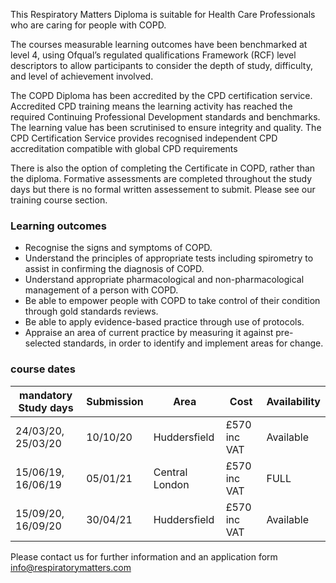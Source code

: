 This Respiratory Matters Diploma is suitable for Health Care Professionals who are caring for people with COPD.

The courses measurable learning outcomes have been benchmarked at level 4, using Ofqual’s regulated qualifications Framework (RCF) level descriptors to allow participants to consider the depth of study, difficulty, and level of achievement involved. 

The COPD Diploma has been accredited by the CPD certification service. Accredited CPD training means the learning activity has reached the required Continuing Professional Development standards and benchmarks. The learning value has been scrutinised to ensure integrity and quality. The CPD Certification Service provides recognised independent CPD accreditation compatible with global CPD requirements

There is also the option of completing the Certificate in COPD, rather than the diploma. Formative assessments are completed throughout the study days but there is no formal written assessement to submit. Please see our training course section.

### Learning outcomes

* Recognise the signs and symptoms of COPD.
* Understand the principles of appropriate tests including spirometry to assist in confirming the diagnosis of COPD.
* Understand appropriate pharmacological and non-pharmacological management of a person with COPD.
* Be able to empower people with COPD to take control of their condition through gold standards reviews.
* Be able to apply evidence-based practice through use of protocols.
* Appraise an area of current practice by measuring it against pre-selected standards, in order to identify and implement   areas for change.

### course dates

| mandatory Study days  | Submission | Area           | Cost         |Availability|
|-----------------------|------------|----------------|--------------|------------ 
|24/03/20, 25/03/20     |10/10/20    |Huddersfield    |£570 inc VAT  |Available   |
|15/06/19, 16/06/19     |05/01/21    |Central London  |£570 inc VAT  |FULL        |
|15/09/20, 16/09/20     |30/04/21    |Huddersfield    |£570 inc VAT  |Available   | 


Please contact us for further information and an application form info@respiratorymatters.com
